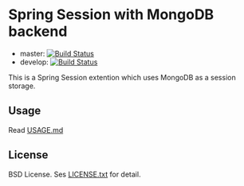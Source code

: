 Spring Session with MongoDB backend
===================================

- master: [![Build Status](https://travis-ci.org/tmurakam/spring-session-ext-mongo.svg?branch=master)](https://travis-ci.org/tmurakam/spring-session-ext-mongo)
- develop: [![Build Status](https://travis-ci.org/tmurakam/spring-session-ext-mongo.svg?branch=develop)](https://travis-ci.org/tmurakam/spring-session-ext-mongo)

This is a Spring Session extention which uses MongoDB as a session storage.

Usage
-----

Read [USAGE.md](./USAGE.md)

License
-------

BSD License. Ses [LICENSE.txt](./LICENSE.txt) for detail.
